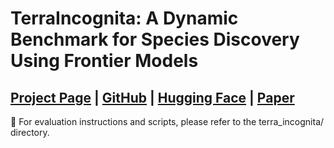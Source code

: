 # TerraIncognita: A Dynamic Benchmark for Species Discovery Using Frontier Models
## [**Project Page**](https://baskargroup.github.io/TerraIncognita/) | [**GitHub**](https://github.com/baskargroup/TerraIncognita) | [**Hugging Face**](https://huggingface.co/datasets/BGLab/TerraIncognita/) | [**Paper**](https://arxiv.org/html/2506.03182v1)
📁 For evaluation instructions and scripts, please refer to the terra_incognita/ directory.
